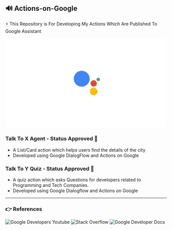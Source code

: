 ## 🔊 Actions-on-Google
⚡ This Repository is For Developing My Actions Which Are Published To Google Assistant

![image](https://github.com/thedevilx/Actions-on-Google/blob/master/Assets/Google.gif)

### Talk To X Agent - Status Approved 🔰
- A List/Card action which helps users find the details of the city
- Developed using Google DialogFlow and Actions on Google

### Talk To Y Quiz - Status Approved 🔰
- A quiz action which asks Questions for developers related to Programming and Tech Companies.
- Developed using Google Dialogflow and Actions on Google

<hr>

###  👉 References

![Google Developers Youtube](https://www.youtube.com/watch?v=ADD-rvsS5z4&t=626s)
![Stack Overflow](https://stackoverflow.com/questions/53246705/clickable-response-such-as-a-button-in-dialgflow)
![Google Developer Docs](https://developers.google.com/assistant/app/overview)
